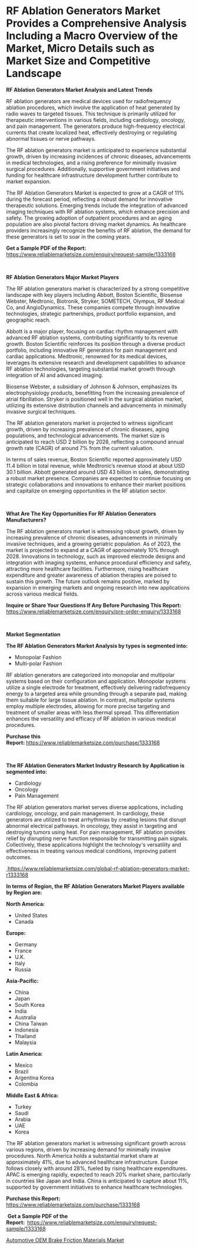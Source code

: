 <p><h1>RF Ablation Generators Market Provides a Comprehensive Analysis Including a Macro Overview of the Market, Micro Details such as Market Size and Competitive Landscape</h1></p><p><strong>RF Ablation Generators Market Analysis and Latest Trends</strong></p>
<p><p>RF ablation generators are medical devices used for radiofrequency ablation procedures, which involve the application of heat generated by radio waves to targeted tissues. This technique is primarily utilized for therapeutic interventions in various fields, including cardiology, oncology, and pain management. The generators produce high-frequency electrical currents that create localized heat, effectively destroying or regulating abnormal tissues or nerve pathways.</p><p>The RF ablation generators market is anticipated to experience substantial growth, driven by increasing incidences of chronic diseases, advancements in medical technologies, and a rising preference for minimally invasive surgical procedures. Additionally, supportive government initiatives and funding for healthcare infrastructure development further contribute to market expansion. </p><p>The RF Ablation Generators Market is expected to grow at a CAGR of 11% during the forecast period, reflecting a robust demand for innovative therapeutic solutions. Emerging trends include the integration of advanced imaging techniques with RF ablation systems, which enhance precision and safety. The growing adoption of outpatient procedures and an aging population are also pivotal factors driving market dynamics. As healthcare providers increasingly recognize the benefits of RF ablation, the demand for these generators is set to soar in the coming years.</p></p>
<p><strong>Get a Sample PDF of the Report:&nbsp;</strong> <a href="https://www.reliablemarketsize.com/enquiry/request-sample/1333168?utm_campaign=2447&utm_medium=2&utm_source=Github&utm_content=ia&utm_term=24032025&utm_id=rf-ablation-generators">https://www.reliablemarketsize.com/enquiry/request-sample/1333168</a></p>
<p>&nbsp;</p>
<p><strong>RF Ablation Generators Major Market Players</strong></p>
<p><p>The RF ablation generators market is characterized by a strong competitive landscape with key players including Abbott, Boston Scientific, Biosense Webster, Medtronic, Biotronik, Stryker, SOMETECH, Olympus, RF Medical Co, and AngioDynamics. These companies compete through innovative technologies, strategic partnerships, product portfolio expansion, and geographic reach.</p><p>Abbott is a major player, focusing on cardiac rhythm management with advanced RF ablation systems, contributing significantly to its revenue growth. Boston Scientific reinforces its position through a diverse product portfolio, including innovative RF generators for pain management and cardiac applications. Medtronic, renowned for its medical devices, leverages its extensive research and development capabilities to advance RF ablation technologies, targeting substantial market growth through integration of AI and advanced imaging.</p><p>Biosense Webster, a subsidiary of Johnson & Johnson, emphasizes its electrophysiology products, benefitting from the increasing prevalence of atrial fibrillation. Stryker is positioned well in the surgical ablation market, utilizing its extensive distribution channels and advancements in minimally invasive surgical techniques.</p><p>The RF ablation generators market is projected to witness significant growth, driven by increasing prevalence of chronic diseases, aging populations, and technological advancements. The market size is anticipated to reach USD 2 billion by 2028, reflecting a compound annual growth rate (CAGR) of around 7% from the current valuation. </p><p>In terms of sales revenue, Boston Scientific reported approximately USD 11.4 billion in total revenue, while Medtronic’s revenue stood at about USD 30.1 billion. Abbott generated around USD 43 billion in sales, demonstrating a robust market presence. Companies are expected to continue focusing on strategic collaborations and innovations to enhance their market positions and capitalize on emerging opportunities in the RF ablation sector.</p></p>
<p>&nbsp;</p>
<p><strong>What Are The Key Opportunities For RF Ablation Generators Manufacturers?</strong></p>
<p><p>The RF ablation generators market is witnessing robust growth, driven by increasing prevalence of chronic diseases, advancements in minimally invasive techniques, and a growing geriatric population. As of 2023, the market is projected to expand at a CAGR of approximately 10% through 2028. Innovations in technology, such as improved electrode designs and integration with imaging systems, enhance procedural efficiency and safety, attracting more healthcare facilities. Furthermore, rising healthcare expenditure and greater awareness of ablation therapies are poised to sustain this growth. The future outlook remains positive, marked by expansion in emerging markets and ongoing research into new applications across various medical fields.</p></p>
<p><strong>Inquire or Share Your Questions If Any Before Purchasing This Report:</strong> <a href="https://www.reliablemarketsize.com/enquiry/pre-order-enquiry/1333168?utm_campaign=2447&utm_medium=2&utm_source=Github&utm_content=ia&utm_term=24032025&utm_id=rf-ablation-generators">https://www.reliablemarketsize.com/enquiry/pre-order-enquiry/1333168</a></p>
<p>&nbsp;</p>
<p><strong>Market Segmentation</strong></p>
<p><strong>The RF Ablation Generators Market Analysis by types is segmented into:</strong></p>
<p><ul><li>Monopolar Fashion</li><li>Multi-polar Fashion</li></ul></p>
<p><p>RF ablation generators are categorized into monopolar and multipolar systems based on their configuration and application. Monopolar systems utilize a single electrode for treatment, effectively delivering radiofrequency energy to a targeted area while grounding through a separate pad, making them suitable for large tissue ablation. In contrast, multipolar systems employ multiple electrodes, allowing for more precise targeting and treatment of smaller areas with less thermal spread. This differentiation enhances the versatility and efficacy of RF ablation in various medical procedures.</p></p>
<p><strong>Purchase this Report:&nbsp;</strong><a href="https://www.reliablemarketsize.com/purchase/1333168?utm_campaign=2447&utm_medium=2&utm_source=Github&utm_content=ia&utm_term=24032025&utm_id=rf-ablation-generators">https://www.reliablemarketsize.com/purchase/1333168</a></p>
<p>&nbsp;</p>
<p><strong>The RF Ablation Generators Market Industry Research by Application is segmented into:</strong></p>
<p><ul><li>Cardiology</li><li>Oncology</li><li>Pain Management</li></ul></p>
<p><p>The RF ablation generators market serves diverse applications, including cardiology, oncology, and pain management. In cardiology, these generators are utilized to treat arrhythmias by creating lesions that disrupt abnormal electrical pathways. In oncology, they assist in targeting and destroying tumors using heat. For pain management, RF ablation provides relief by disrupting nerve function responsible for transmitting pain signals. Collectively, these applications highlight the technology's versatility and effectiveness in treating various medical conditions, improving patient outcomes.</p></p>
<p><a href="https://www.reliablemarketsize.com/global-rf-ablation-generators-market-r1333168?utm_campaign=2447&utm_medium=2&utm_source=Github&utm_content=ia&utm_term=24032025&utm_id=rf-ablation-generators">&nbsp;https://www.reliablemarketsize.com/global-rf-ablation-generators-market-r1333168</a></p>
<p><strong>In terms of Region, the RF Ablation Generators Market Players available by Region are:</strong></p>
<p>
    <p> <strong> North America: </strong>
        <ul>
            <li>United States</li>
            <li>Canada</li>
        </ul>
        </p> 
    <p> <strong> Europe: </strong>
        <ul>
            <li>Germany</li>
            <li>France</li>
            <li>U.K.</li>
            <li>Italy</li>
            <li>Russia</li>
        </ul>
        </p> 
    <p> <strong> Asia-Pacific: </strong>
        <ul>
            <li>China</li>
            <li>Japan</li>
            <li>South Korea</li>
            <li>India</li>
            <li>Australia</li>
            <li>China Taiwan</li>
            <li>Indonesia</li>
            <li>Thailand</li>
            <li>Malaysia</li>
        </ul>
        </p> 
    <p> <strong> Latin America: </strong>
        <ul>
            <li>Mexico</li>
            <li>Brazil</li>
            <li>Argentina Korea</li>
            <li>Colombia</li>
        </ul>
        </p> 
    <p> <strong> Middle East & Africa: </strong>
        <ul>
            <li>Turkey</li>
            <li>Saudi</li>
            <li>Arabia</li>
            <li>UAE</li>
            <li>Korea</li>
        </ul>
    </p>
    </p>
<p><p>The RF ablation generators market is witnessing significant growth across various regions, driven by increasing demand for minimally invasive procedures. North America holds a substantial market share at approximately 41%, due to advanced healthcare infrastructure. Europe follows closely with around 28%, fueled by rising healthcare expenditures. APAC is emerging rapidly, expected to reach 20% market share, particularly in countries like Japan and India. China is anticipated to capture about 11%, supported by government initiatives to enhance healthcare technologies.</p></p>
<p><strong>Purchase this Report: </strong><a href="https://www.reliablemarketsize.com/purchase/1333168?utm_campaign=2447&utm_medium=2&utm_source=Github&utm_content=ia&utm_term=24032025&utm_id=rf-ablation-generators">https://www.reliablemarketsize.com/purchase/1333168</a></p>
<p>&nbsp;<strong>Get a Sample PDF of the Report:&nbsp;&nbsp;</strong><a href="https://www.reliablemarketsize.com/enquiry/request-sample/1333168?utm_campaign=2447&utm_medium=2&utm_source=Github&utm_content=ia&utm_term=24032025&utm_id=rf-ablation-generators">https://www.reliablemarketsize.com/enquiry/request-sample/1333168</a></p>
<p><strong></strong></p>
<p><p><a href="https://github.com/yankimber90yankim/Market-Research-Report-List-1/blob/main/automotive-oem-brake-friction-materials-market.md?utm_campaign=2447&utm_medium=2&utm_source=Github&utm_content=ia&utm_term=24032025&utm_id=rf-ablation-generators">Automotive OEM Brake Friction Materials Market</a></p></p>